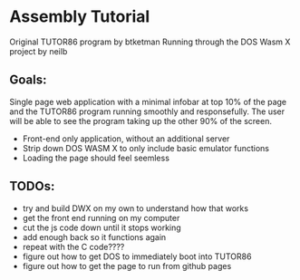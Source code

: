 # Assembly Tutorial 
Original TUTOR86 program by btketman
Running through the DOS Wasm X project by neilb

## Goals:
Single page web application with a minimal infobar at top 10% of the page and the TUTOR86 program running smoothly and responsefully. The user will be able to see the program taking up the other 90% of the screen.

- Front-end only application, without an additional server
- Strip down DOS WASM X to only include basic emulator functions
- Loading the page should feel seemless

## TODOs:

- try and build DWX on my own to understand how that works
- get the front end running on my computer
- cut the js code down until it stops working
- add enough back so it functions again
- repeat with the C code????
- figure out how to get DOS to immediately boot into TUTOR86
- figure out how to get the page to run from github pages